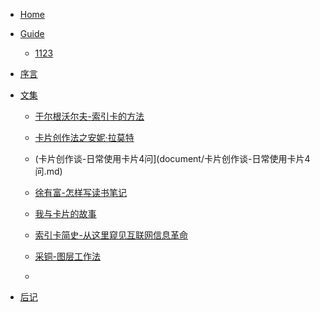 - [Home](/)
- [Guide](guide.md)
  - [1123](1123.md)
  
- [序言](document/序言.md)

- [文集](document/文集.md)

  - [于尔根沃尔夫-索引卡的方法](document/于尔根沃尔夫-索引卡的方法.md)
  
  - [卡片创作法之安妮·拉莫特](document/卡片创作法之安妮·拉莫特.md)
  
  - (卡片创作谈-日常使用卡片4问](document/卡片创作谈-日常使用卡片4问.md)
  
  - [徐有富-怎样写读书笔记](document/徐有富-怎样写读书笔记.md)
  
  - [我与卡片的故事](document/我与卡片的故事.md)
  
  - [索引卡简史-从这里窥见互联网信息革命](document/索引卡简史-从这里窥见互联网信息革命.md)
  
  - [采铜-图层工作法](document/采铜-图层工作法.md)
  
  - [](document/ )
  

- [后记](document/后记.md)


